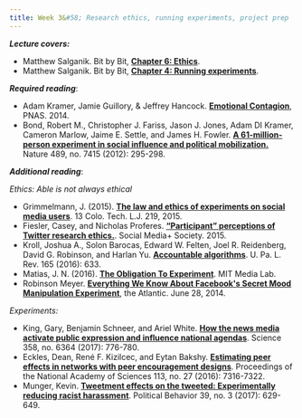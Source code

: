 ```yaml
---
title: Week 3&#58; Research ethics, running experiments, project prep
---
```


***Lecture covers:*** 
- Matthew Salganik. Bit by Bit, [**Chapter 6: Ethics**](https://www.bitbybitbook.com/en/1st-ed/ethics/).
- Matthew Salganik. Bit by Bit, [**Chapter 4: Running experiments**](https://www.bitbybitbook.com/en/1st-ed/running-experiments/).

***Required reading***:

- Adam Kramer, Jamie Guillory, & Jeffrey Hancock. [**Emotional Contagion**](https://www.pnas.org/content/111/24/8788), PNAS. 2014.
- Bond, Robert M., Christopher J. Fariss, Jason J. Jones, Adam DI Kramer, Cameron Marlow, Jaime E. Settle, and James H. Fowler. [**A 61-million-person experiment in social influence and political mobilization.**](https://www.nature.com/articles/nature11421) Nature 489, no. 7415 (2012): 295-298. 

***Additional reading***:

_Ethics: Able is not always ethical_
- Grimmelmann, J. (2015). [**The law and ethics of experiments on social media users**](https://scholarship.law.cornell.edu/cgi/viewcontent.cgi?article=2621&context=facpub). 13 Colo. Tech. L.J. 219, 2015.
- Fiesler, Casey, and Nicholas Proferes. [**“Participant” perceptions of Twitter research ethics.**](https://journals.sagepub.com/doi/pdf/10.1177/2056305118763366). Social Media+ Society. 2015.
- Kroll, Joshua A., Solon Barocas, Edward W. Felten, Joel R. Reidenberg, David G. Robinson, and Harlan Yu. [**Accountable algorithms**](https://scholarship.law.upenn.edu/cgi/viewcontent.cgi?&article=9570&context=penn_law_review). U. Pa. L. Rev. 165 (2016): 633.
- Matias, J. N. (2016). [**The Obligation To Experiment**](https://medium.com/mit-media-lab/the-obligation-to-experiment-83092256c3e9). MIT Media Lab.
- Robinson Meyer. [**Everything We Know About Facebook's Secret Mood Manipulation Experiment**](https://www.theatlantic.com/technology/archive/2014/06/everything-we-know-about-facebooks-secret-mood-manipulation-experiment/373648/), the Atlantic. June 28, 2014.

_Experiments:_
- King, Gary, Benjamin Schneer, and Ariel White. [**How the news media activate public expression and influence national agendas**](https://science-sciencemag-org.bengurionu.idm.oclc.org/content/358/6364/776). Science 358, no. 6364 (2017): 776-780.
- Eckles, Dean, René F. Kizilcec, and Eytan Bakshy. [**Estimating peer effects in networks with peer encouragement designs**](https://www-pnas-org.bengurionu.idm.oclc.org/content/pnas/113/27/7316.full.pdf). Proceedings of the National Academy of Sciences 113, no. 27 (2016): 7316-7322.
- Munger, Kevin. [**Tweetment effects on the tweeted: Experimentally reducing racist harassment**](https://link-springer-com.bengurionu.idm.oclc.org/article/10.1007/s11109-016-9373-5). Political Behavior 39, no. 3 (2017): 629-649.
